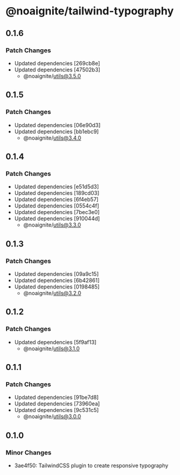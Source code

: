 # @noaignite/tailwind-typography

## 0.1.6

### Patch Changes

- Updated dependencies [269cb8e]
- Updated dependencies [47502b3]
  - @noaignite/utils@3.5.0

## 0.1.5

### Patch Changes

- Updated dependencies [06e90d3]
- Updated dependencies [bb1ebc9]
  - @noaignite/utils@3.4.0

## 0.1.4

### Patch Changes

- Updated dependencies [e51d5d3]
- Updated dependencies [189cd03]
- Updated dependencies [6f4eb57]
- Updated dependencies [0554c4f]
- Updated dependencies [7bec3e0]
- Updated dependencies [910044d]
  - @noaignite/utils@3.3.0

## 0.1.3

### Patch Changes

- Updated dependencies [09a9c15]
- Updated dependencies [6b42861]
- Updated dependencies [0198485]
  - @noaignite/utils@3.2.0

## 0.1.2

### Patch Changes

- Updated dependencies [5f9af13]
  - @noaignite/utils@3.1.0

## 0.1.1

### Patch Changes

- Updated dependencies [91be7d8]
- Updated dependencies [73960ea]
- Updated dependencies [9c531c5]
  - @noaignite/utils@3.0.0

## 0.1.0

### Minor Changes

- 3ae4f50: TailwindCSS plugin to create responsive typography
